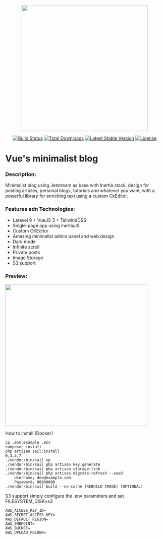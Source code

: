 <p align="center"><a href="https://laravel.com" target="_blank"><img src="https://raw.githubusercontent.com/laravel/art/master/logo-lockup/5%20SVG/2%20CMYK/1%20Full%20Color/laravel-logolockup-cmyk-red.svg" width="400"></a></p>

<p align="center">
<a href="https://travis-ci.org/laravel/framework"><img src="https://travis-ci.org/laravel/framework.svg" alt="Build Status"></a>
<a href="https://packagist.org/packages/laravel/framework"><img src="https://img.shields.io/packagist/dt/laravel/framework" alt="Total Downloads"></a>
<a href="https://packagist.org/packages/laravel/framework"><img src="https://img.shields.io/packagist/v/laravel/framework" alt="Latest Stable Version"></a>
<a href="https://packagist.org/packages/laravel/framework"><img src="https://img.shields.io/packagist/l/laravel/framework" alt="License"></a>
</p>

# Vue's minimalist blog
### Description: 
Minimalist blog using Jetstream as base with Inertia stack, design for posting articles, personal blogs, tutorials and whatever you want, with a powerful library for enriching text using a custom CkEditor.

### Features adn Technologies:
* Laravel 9 + VueJS 3 + TailwindCSS
* Single-page app using InertiaJS
* Custom CKEditor
* Amazing minimalist admin panel and web design
* Dark mode
* Infinite scroll
* Private posts
* Image Storage
* S3 support

### Preview:
<p> <img src="https://kuronneko.github.io/assets/img/portfolioblog.png" width="450"> </p>

How to install [Docker]

    cp .env.example .env
    composer install
    php artisan sail:install
    0,3,5,7
    ./vendor/bin/sail up
    ./vendor/bin/sail php artisan key:generate
    ./vendor/bin/sail php artisan storage:link
    ./vendor/bin/sail php artisan migrate:refresh --seed
        Username; dev@example.com
        Password; 00000000
    ./vendor/bin/sail build --no-cache (REBUILD IMAGE) (OPTIONAL)

S3 support simply configure the .env parameters and set FILESYSTEM_DISK=s3

    AWS_ACCESS_KEY_ID=
    AWS_SECRET_ACCESS_KEY=
    AWS_DEFAULT_REGION=
    AWS_ENDPOINT=
    AWS_BUCKET=
    AWS_UPLOAD_FOLDER=

